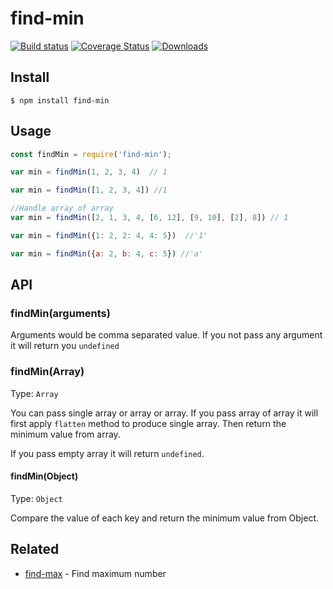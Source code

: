 # find-min
[![Build status][travis-image]][travis-url]
[![Coverage Status][coverage-image]][coverage-url]
[![Downloads][downloads-image]][downloads-url]

[coverage-image]: https://coveralls.io/repos/github/smondal/find-min/badge.svg?branch=master
[coverage-url]: https://coveralls.io/github/smondal/find-min?branch=master
[travis-image]: https://api.travis-ci.com/smondal/find-min.svg?branch=master
[travis-url]: https://travis-ci.com/smondal/find-min
[downloads-image]: https://img.shields.io/npm/dm/find-min.svg?style=flat-square
[downloads-url]: https://npmjs.org/package/find-min



## Install

```
$ npm install find-min
```


## Usage

```js
const findMin = require('find-min');

var min = findMin(1, 2, 3, 4)  // 1

var min = findMin([1, 2, 3, 4]) //1

//Handle array of array
var min = findMin([2, 1, 3, 4, [6, 12], [9, 10], [2], 8]) // 1

var min = findMin({1: 2, 2: 4, 4: 5})  //'1'

var min = findMin({a: 2, b: 4, c: 5}) //'a'
```

## API

### findMin(arguments)

Arguments would be comma separated value. If you not pass any argument it will return you `undefined`

### findMin(Array)
Type: `Array`

You can pass single array or array or array. If you pass array of array it will first apply `flatten` method to produce single array. Then return the minimum value from array.

If you pass empty array it will return `undefined`.

#### findMin(Object)

Type: `Object`

Compare the value of each key and return the minimum value from Object.



## Related

- [find-max](https://github.com/smondal/find-max) - Find maximum number
